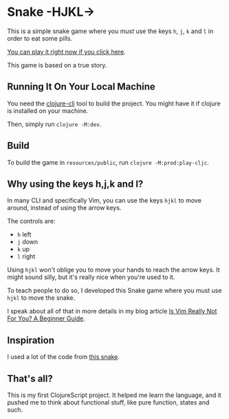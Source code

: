 # Snake -HJKL->

This is a simple snake game where you *must* use the keys `h`, `j`, `k` and `l` in order to eat some pills.

[You can play it right now if you click here](https://matthieucneude.com/snake/).

This game is based on a true story.

## Running It On Your Local Machine

You need the [clojure-cli](https://clojure.org/guides/deps_and_cli) tool to build the project. You might have it if clojure is installed on your machine.

Then, simply run `clojure -M:dev`.

## Build 

To build the game in `resources/public`, run `clojure -M:prod:play-cljc`.

## Why using the keys h,j,k and l?

In many CLI and specifically Vim, you can use the keys `hjkl` to move around, instead of using the arrow keys.

The controls are:

* `h` left
* `j` down
* `k` up
* `l` right

Using `hjkl` won't oblige you to move your hands to reach the arrow keys. It might sound silly, but it's really nice when you're used to it.

To teach people to do so, I developed this Snake game where you must use `hjkl` to move the snake.

I speak about all of that in more details in my blog article [Is Vim Really Not For You? A Beginner Guide](https://thevaluable.dev/vim-for-beginnners/).

## Inspiration

I used a lot of the code from [this snake](https://github.com/coldnew/snake.cljs).

## That's all?

This is my first ClojureScript project. It helped me learn the language, and it pushed me to think about functional stuff, like pure function, states and such.
